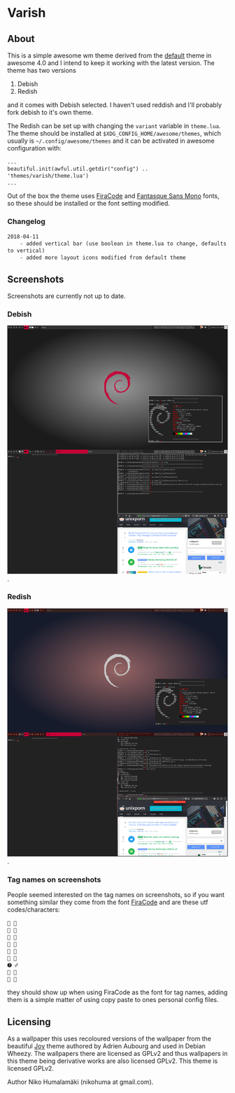 # Varish #

## About ##

This is a simple awesome wm theme derived from the
[default](https://github.com/awesomeWM/awesome/blob/v4.0/themes/default/theme.lua)
theme in awesome 4.0 and I intend to keep it working with the latest version.
The theme has two versions

1. Debish
2. Redish

and it comes with Debish selected. I haven't used reddish and I'll probably
fork debish to it's own theme.

The Redish can be set up with changing the `variant` variable in `theme.lua`.
The theme should be installed at `$XDG_CONFIG_HOME/awesome/themes`, which
usually is `~/.config/awesome/themes` and it can be activated in awesome
configuration with:

```
...
beautiful.init(awful.util.getdir("config") .. 'themes/varish/theme.lua')
...
```

Out of the box the theme uses [FiraCode](https://github.com/tonsky/FiraCode)
and [Fantasque Sans Mono](https://github.com/belluzj/fantasque-sans) fonts, so
these should be installed or the font setting modified.

### Changelog ###

```
2018-04-11
    - added vertical bar (use boolean in theme.lua to change, defaults to vertical)
    - added more layout icons modified from default theme
```

## Screenshots ##

Screenshots are currently not up to date.

### Debish ###

![Debish](screenshots/debish.png "Debish clean and busy.").

### Redish ###

![Redish](screenshots/redish.png "Redish clean and busy.").

### Tag names on screenshots ###

People seemed interested on the tag names on screenshots, so if you want
something similar they come from the font
[FiraCode](https://github.com/tonsky/FiraCode) and are these
utf codes/characters:

```
➊ 
➋ 
➌ 
➍ 
➎ 
➏ 
➐ ☍
➑ 
➒ 
```

they should show up when using FiraCode as the font for tag names, adding them
is a simple matter of using copy paste to ones personal config files.

## Licensing ##

As a wallpaper this uses recoloured versions of the wallpaper from the beautiful
[Joy](https://wiki.debian.org/DebianArt/Themes/Joy) theme authored by Adrien
Aubourg and used in Debian Wheezy. The wallpapers there are licensed as GPLv2
and thus wallpapers in this theme being derivative works are also licensed
GPLv2. This theme is licensed GPLv2.

Author Niko Humalamäki (nikohuma at gmail.com).

